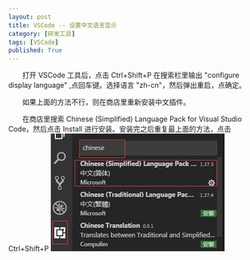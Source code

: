 ```yaml
---
layout: post
title: VSCode -- 设置中文语言显示
category: [研发工具]
tags: [VSCode]
published: True
---
```



　　打开 VSCode 工具后，点击 Ctrl+Shift+P 在搜索栏里输出 "configure display language" ,点回车键。选择语言 "zh-cn"，然后弹出重启，点确定。

　　如果上面的方法不行，则在商店里重新安装中文插件。

　　在商店里搜索 Chinese (Simplified) Language Pack for Visual Studio Code，然后点击 Install 进行安装。安装完之后重复最上面的方法，点击 Ctrl+Shift+P
<left><img src="/public/img/VSCode设置中文语言显示.png"></left>